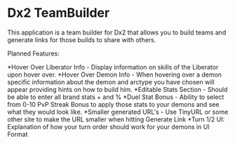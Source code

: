 # Dx2 TeamBuilder

This application is a team builder for Dx2 that allows you to build teams and generate links for those builds to share with others. 

Planned Features:

*Hover Over Liberator Info - Display information on skills of the Liberator upon hover over.
*Hover Over Demon Info - When hovering over a demon specific information about the demon and arctype you have chosen will appear providing hints on how to build him.
*Editable Stats Section - Should be able to enter all brand stats + and %
*Duel Stat Bonus - Ability to select from 0-10 PvP Streak Bonus to apply those stats to your demons and see what they would look like.
*Smaller generated URL's - Use TinyURL or some other site to make the URL smaller when hitting Generate Link
*Turn 1/2 UI: Explanation of how your turn order should work for your demons in UI Format
